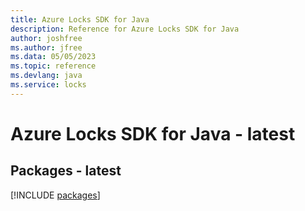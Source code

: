 ```yaml
---
title: Azure Locks SDK for Java
description: Reference for Azure Locks SDK for Java
author: joshfree
ms.author: jfree
ms.data: 05/05/2023
ms.topic: reference
ms.devlang: java
ms.service: locks
---
```

# Azure Locks SDK for Java - latest
## Packages - latest
[!INCLUDE [packages](locks-index.md)]